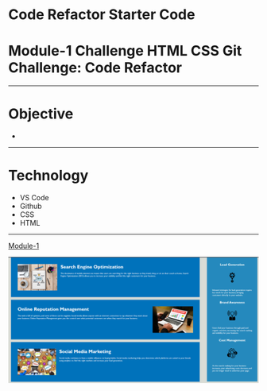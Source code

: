 # Code Refactor Starter Code
# Module-1 Challenge HTML CSS Git Challenge: Code Refactor
---
# Objective
- 

---
# Technology
- VS Code
- Github
- CSS
- HTML
---
[Module-1](https://joncerruti.github.io/module-1/)

![Website Screenshot](/develop/assets/images/Module-1-Website.png)




